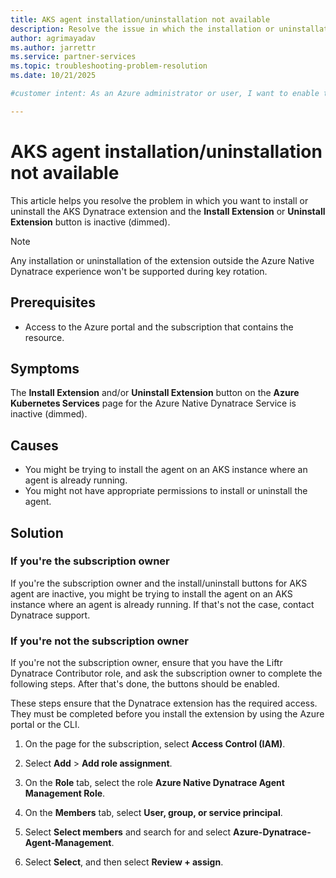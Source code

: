 ```yaml
---
title: AKS agent installation/uninstallation not available
description: Resolve the issue in which the installation or uninstallation option isn't available.
author: agrimayadav
ms.author: jarrettr 
ms.service: partner-services 
ms.topic: troubleshooting-problem-resolution  
ms.date: 10/21/2025

#customer intent: As an Azure administrator or user, I want to enable the install or uninstall button for the AKS agent.

---
```


# AKS agent installation/uninstallation not available

This article helps you resolve the problem in which you want to install or uninstall the AKS Dynatrace extension and the **Install Extension** or **Uninstall Extension** button is inactive (dimmed).  

> [!note]
>
> Any installation or uninstallation of the extension outside the Azure Native Dynatrace experience won't be supported during key rotation.  

## Prerequisites

- Access to the Azure portal and the subscription that contains the resource.

## Symptoms

The **Install Extension** and/or **Uninstall Extension** button on the **Azure Kubernetes Services** page for the Azure Native Dynatrace Service is inactive (dimmed).  

## Causes

- You might be trying to install the agent on an AKS instance where an agent is already running. 
- You might not have appropriate permissions to install or uninstall the agent. 

## Solution  

### If you're the subscription owner 

If you're the subscription owner and the install/uninstall buttons for AKS agent are inactive, you might be trying to install the agent on an AKS instance where an agent is already running. If that's not the case, contact Dynatrace support. 

### If you're not the subscription owner

If you're not the subscription owner, ensure that you have the Liftr Dynatrace Contributor role, and ask the subscription owner to complete the following steps. After that's done, the buttons should be enabled. 

These steps ensure that the Dynatrace extension has the required access. They must be completed before you install the extension by using the Azure portal or the CLI.  
  
1. On the page for the subscription, select **Access Control (IAM)**. 

1. Select **Add** > **Add role assignment**. 

1. On the **Role** tab, select the role **Azure Native Dynatrace Agent Management Role**.  

1. On the **Members** tab, select **User, group, or service principal**. 

1. Select **Select members** and search for and select **Azure-Dynatrace-Agent-Management**.  

1. Select **Select**, and then select **Review + assign**. 

 


